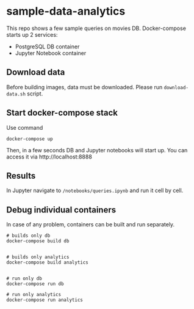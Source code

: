 # sample-data-analytics

This repo shows a few sample queries on movies DB.
Docker-compose starts up 2 services:
 - PostgreSQL DB container
 - Jupyter Notebook container

## Download data

Before building images, data must be downloaded.
Please run `download-data.sh` script.

## Start docker-compose stack

Use command

    docker-compose up
    
Then, in a few seconds DB and Jupyter notebooks will start up.
You can access it via http://localhost:8888

## Results

In Jupyter navigate to `/notebooks/queries.ipynb` and run it cell by cell.


## Debug individual containers

In case of any problem, containers can be built and run separately. 

    # builds only db
    docker-compose build db
    
    
    # builds only analytics
    docker-compose build analytics


    # run only db
    docker-compose run db
    
    # run only analytics
    docker-compose run analytics
    
